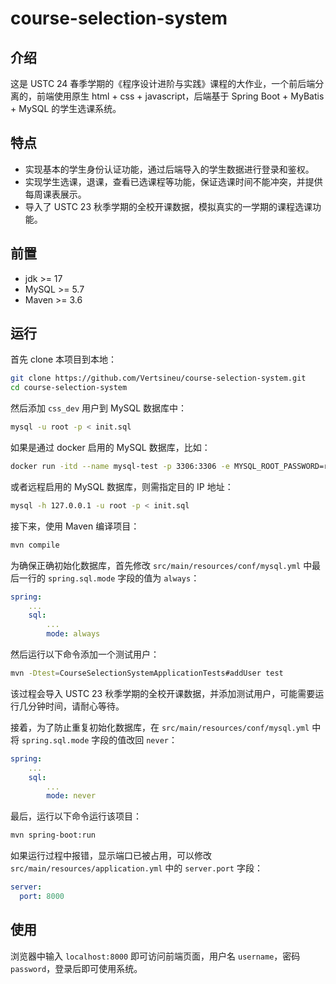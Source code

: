 # course-selection-system

## 介绍

这是 USTC 24 春季学期的《程序设计进阶与实践》课程的大作业，一个前后端分离的，前端使用原生 html + css + javascript，后端基于 Spring Boot + MyBatis + MySQL 的学生选课系统。

## 特点

- 实现基本的学生身份认证功能，通过后端导入的学生数据进行登录和鉴权。
- 实现学生选课，退课，查看已选课程等功能，保证选课时间不能冲突，并提供每周课表展示。
- 导入了 USTC 23 秋季学期的全校开课数据，模拟真实的一学期的课程选课功能。

## 前置

- jdk >= 17
- MySQL >= 5.7
- Maven >= 3.6

## 运行

首先 clone 本项目到本地：

```bash
git clone https://github.com/Vertsineu/course-selection-system.git
cd course-selection-system
```

然后添加 `css_dev` 用户到 MySQL 数据库中：

```bash
mysql -u root -p < init.sql
```

如果是通过 docker 启用的 MySQL 数据库，比如：

```bash
docker run -itd --name mysql-test -p 3306:3306 -e MYSQL_ROOT_PASSWORD=root mysql
```

或者远程启用的 MySQL 数据库，则需指定目的 IP 地址：

```bash
mysql -h 127.0.0.1 -u root -p < init.sql
```

接下来，使用 Maven 编译项目：

```bash
mvn compile
```

为确保正确初始化数据库，首先修改 `src/main/resources/conf/mysql.yml` 中最后一行的 `spring.sql.mode` 字段的值为 `always`：

```yaml
spring:
    ...
    sql:
        ...
        mode: always
```

然后运行以下命令添加一个测试用户：

```bash
mvn -Dtest=CourseSelectionSystemApplicationTests#addUser test
```

该过程会导入 USTC 23 秋季学期的全校开课数据，并添加测试用户，可能需要运行几分钟时间，请耐心等待。

接着，为了防止重复初始化数据库，在 `src/main/resources/conf/mysql.yml` 中将 `spring.sql.mode` 字段的值改回 `never`：

```yaml
spring:
    ...
    sql:
        ...
        mode: never
```

最后，运行以下命令运行该项目：

```bash
mvn spring-boot:run
```

如果运行过程中报错，显示端口已被占用，可以修改 `src/main/resources/application.yml` 中的 `server.port` 字段：

```yaml
server:
  port: 8000
```

## 使用

浏览器中输入 `localhost:8000` 即可访问前端页面，用户名 `username`，密码 `password`，登录后即可使用系统。
